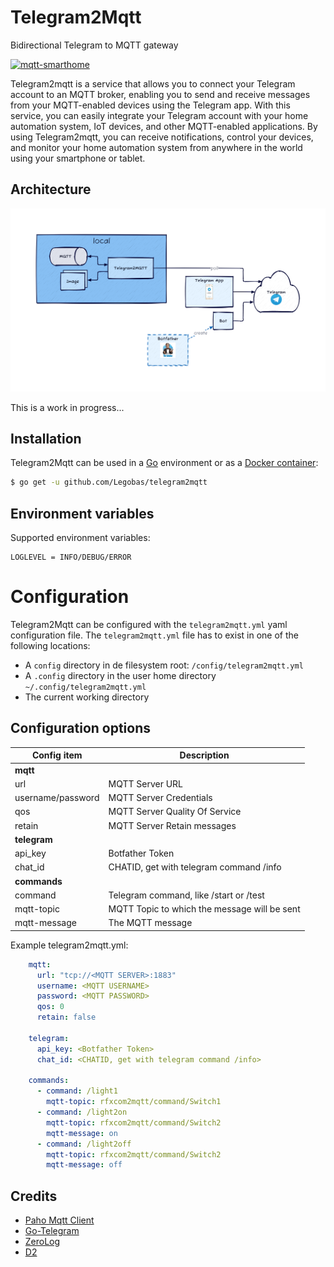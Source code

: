 ﻿# Telegram2Mqtt

Bidirectional Telegram to MQTT gateway

[![mqtt-smarthome](https://img.shields.io/badge/mqtt-smarthome-blue.svg?style=flat-square)](https://github.com/mqtt-smarthome/mqtt-smarthome)

Telegram2mqtt is a service that allows you to connect your Telegram account to an MQTT broker, enabling you to send and receive messages from your MQTT-enabled devices using the Telegram app. With this service, you can easily integrate your Telegram account with your home automation system, IoT devices, and other MQTT-enabled applications. By using Telegram2mqtt, you can receive notifications, control your devices, and monitor your home automation system from anywhere in the world using your smartphone or tablet.

## Architecture

![Architecture](architecture.png)

This is a work in progress...

## Installation

Telegram2Mqtt can be used in a [Go](https://go.dev) environment or as a [Docker container](#docker):

```bash
$ go get -u github.com/Legobas/telegram2mqtt
```

## Environment variables

Supported environment variables:

```
LOGLEVEL = INFO/DEBUG/ERROR
```

# Configuration

Telegram2Mqtt can be configured with the `telegram2mqtt.yml` yaml configuration file.
The `telegram2mqtt.yml` file has to exist in one of the following locations:

 * A `config` directory in de filesystem root: `/config/telegram2mqtt.yml`
 * A `.config` directory in the user home directory `~/.config/telegram2mqtt.yml`
 * The current working directory

## Configuration options

| Config item               | Description                                                              |
| ------------------------- | ------------------------------------------------------------------------ |
| **mqtt**                  |                                                                          |
| url                       | MQTT Server URL                                                          |
| username/password         | MQTT Server Credentials                                                  |
| qos                       | MQTT Server Quality Of Service                                           |
| retain                    | MQTT Server Retain messages                                              |
| **telegram**              |                                                                          |
| api_key                   | Botfather Token                                                          |
| chat_id                   | CHATID, get with telegram command /info                                  |
| **commands**              |                                                                          |
| command                   | Telegram command, like /start or /test                                   |                                       
| mqtt-topic                | MQTT Topic to which the message will be sent                             |
| mqtt-message              | The MQTT message                                                         |

Example telegram2mqtt.yml:

```yml
    mqtt:
      url: "tcp://<MQTT SERVER>:1883"
      username: <MQTT USERNAME>
      password: <MQTT PASSWORD>
      qos: 0
      retain: false

    telegram:
      api_key: <Botfather Token>
      chat_id: <CHATID, get with telegram command /info>
    
    commands:
      - command: /light1
        mqtt-topic: rfxcom2mqtt/command/Switch1
      - command: /light2on
        mqtt-topic: rfxcom2mqtt/command/Switch2
        mqtt-message: on
      - command: /light2off
        mqtt-topic: rfxcom2mqtt/command/Switch2
        mqtt-message: off
```


## Credits

* [Paho Mqtt Client](https://github.com/eclipse/paho.mqtt.golang)
* [Go-Telegram](https://github.com/go-telegram/bot)
* [ZeroLog](https://github.com/rs/zerolog)
* [D2](https://d2lang.com)
